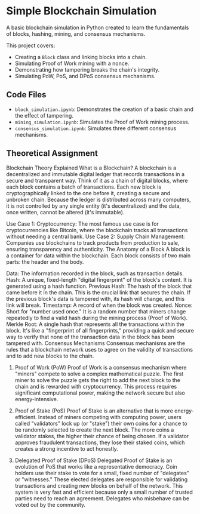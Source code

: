 # Simple Blockchain Simulation

A basic blockchain simulation in Python created to learn the fundamentals of blocks, hashing, mining, and consensus mechanisms.

This project covers:
- Creating a `Block` class and linking blocks into a chain.
- Simulating Proof of Work mining with a nonce.
- Demonstrating how tampering breaks the chain's integrity.
- Simulating PoW, PoS, and DPoS consensus mechanisms.

## Code Files

* `block_simulation.ipynb`: Demonstrates the creation of a basic chain and the effect of tampering.
* `mining_simulation.ipynb`: Simulates the Proof of Work mining process.
* `consensus_simulation.ipynb`: Simulates three different consensus mechanisms.

## Theoretical Assignment

Blockchain Theory Explained
What is a Blockchain?
A blockchain is a decentralized and immutable digital ledger that records transactions in a secure and transparent way. Think of it as a chain of digital blocks, where each block contains a batch of transactions. Each new block is cryptographically linked to the one before it, creating a secure and unbroken chain. Because the ledger is distributed across many computers, it is not controlled by any single entity (it's decentralized) and the data, once written, cannot be altered (it's immutable).

Use Case 1: Cryptocurrency: The most famous use case is for cryptocurrencies like Bitcoin, where the blockchain tracks all transactions without needing a central bank.
Use Case 2: Supply Chain Management: Companies use blockchains to track products from production to sale, ensuring transparency and authenticity.
The Anatomy of a Block
A block is a container for data within the blockchain. Each block consists of two main parts: the header and the body.

Data: The information recorded in the block, such as transaction details.
Hash: A unique, fixed-length "digital fingerprint" of the block's content. It is generated using a hash function.
Previous Hash: The hash of the block that came before it in the chain. This is the crucial link that secures the chain. If the previous block's data is tampered with, its hash will change, and this link will break.
Timestamp: A record of when the block was created.
Nonce: Short for "number used once." It is a random number that miners change repeatedly to find a valid hash during the mining process (Proof of Work).
Merkle Root: A single hash that represents all the transactions within the block. It's like a "fingerprint of all fingerprints," providing a quick and secure way to verify that none of the transaction data in the block has been tampered with.
Consensus Mechanisms
Consensus mechanisms are the rules that a blockchain network uses to agree on the validity of transactions and to add new blocks to the chain.

1. Proof of Work (PoW)
Proof of Work is a consensus mechanism where "miners" compete to solve a complex mathematical puzzle. The first miner to solve the puzzle gets the right to add the next block to the chain and is rewarded with cryptocurrency. This process requires significant computational power, making the network secure but also energy-intensive.

2. Proof of Stake (PoS)
Proof of Stake is an alternative that is more energy-efficient. Instead of miners competing with computing power, users called "validators" lock up (or "stake") their own coins for a chance to be randomly selected to create the next block. The more coins a validator stakes, the higher their chance of being chosen. If a validator approves fraudulent transactions, they lose their staked coins, which creates a strong incentive to act honestly.

3. Delegated Proof of Stake (DPoS)
Delegated Proof of Stake is an evolution of PoS that works like a representative democracy. Coin holders use their stake to vote for a small, fixed number of "delegates" or "witnesses." These elected delegates are responsible for validating transactions and creating new blocks on behalf of the network. This system is very fast and efficient because only a small number of trusted parties need to reach an agreement. Delegates who misbehave can be voted out by the community.
